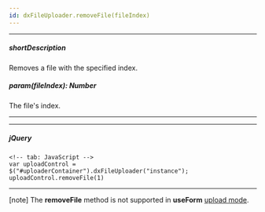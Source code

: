 ```yaml
---
id: dxFileUploader.removeFile(fileIndex)
---
```

---
##### shortDescription
Removes a file with the specified index.

##### param(fileIndex): Number
The file's index.

---

---
##### jQuery

    <!-- tab: JavaScript -->
    var uploadControl = $("#uploaderContainer").dxFileUploader("instance");
    uploadControl.removeFile(1)

---

[note] 
The **removeFile** method is not supported in **useForm** [upload mode](/api-reference/10%20UI%20Components/dxFileUploader/1%20Configuration/uploadMode.md '/Documentation/ApiReference/UI_Components/dxFileUploader/Configuration/#uploadMode').